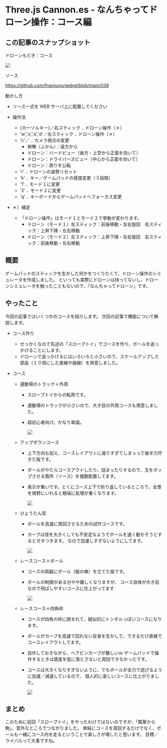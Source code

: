 # Three.js Cannon.es - なんちゃってドローン操作：コース編

## この記事のスナップショット

ドローンもどき：コース

![](https://storage.googleapis.com/zenn-user-upload/3a9500c80b5d-20250103.jpg)

ソース

https://github.com/fnamuoo/webgl/blob/main/039

動かし方

- ソース一式を WEB サーバ上に配置してください
- 操作法
  - {カーソルキー}／右スティック  .. ドローン操作（＊）
  - 'w','s','a','d'／左スティック .. ドローン操作（＊）
  - 'c'／ .. カメラ視点の変更
    - 俯瞰（ふかん）：遠方から
    - ドローン：バードビュー（後方・上空から正面を向いて）
    - ドローン：ドライバーズビュー（中心から正面を向いて）
    - ドローン：周りを公転
  - 'r' .. ドローンの姿勢リセット
  - 'k' .. キー／ゲームパッドの感度変更（３段階）
  - '1' .. モード１に変更
  - '2' .. モード２に変更
  - 'q' .. キーボードからゲームパッドへフォーカス変更

- ＊）補足
  -  「ドローン操作」はモード１とモード２で挙動が変わります。
      - ドローン（モード１）左スティック：前後移動・左右旋回　右スティック：上昇下降・左右移動
     - ドローン（モード２）左スティック：上昇下降・左右旋回　右スティック：前後移動・左右移動


## 概要

ゲームパッドのスティックを生かした何かをつくりたくて、ドローン操作のシミュレータを作成しました。
といっても実際にドローンは持ってないし、ドローンシミュレータを触ったこともないので、「なんちゃってドローン」です。

## やったこと

今回の記事ではいくつかのコースを紹介します。
次回の記事で機能について解説します。

- コース作り
  - せっかくなので先述の「スロープトイ」でコースを作り、ボールを追っかけることにします。
  - ドローンで追っかけるにはいろいろと小さいので、スケールアップした部品（１０倍にした直線や曲線）を用意しました。

- コース
  - 運動場のトラック＋外周
    - スロープトイからの転用です。
    - 運動場のトラックが小さいので、大き目の外周コースも用意しました。
    - 超初心者向け。かなり単調。

      ![](https://storage.googleapis.com/zenn-user-upload/0995a25ae470-20250103.jpg)

  - アップダウンコース
    - 上下方向も加え、コースレイアウトに凝りすぎてしまっって後半力尽きた版です。
    - ボールがやたらコースアウトしたり、詰まったりするので、玉をポップさせる箇所（ソース）を複数配置してます。
    - 表示が重いです。とくにコース上下で折り返しているところで、全景を視野にいれると極端に処理が重くなります。

      ![](https://storage.googleapis.com/zenn-user-upload/9fa53644e313-20250103.jpg)

  - ひょうたん型
    - ボールを高速に周回させるための試作コースです。
    - カーブは径を大きくしても不安定なようでボールを速く動かそうとするとガタつきます。
      なので加速しすぎないようにしてます。

      ![](https://storage.googleapis.com/zenn-user-upload/449005a16ab0-20250103.jpg)

  - レースコース＋ポール
    - コースの両脇にポール（縦の棒）を立てた版です。
    - ポールの制限がある分やや難しくなりますが、
      コース自体が大き目なので飛ばしやすいコースに仕上がってます

      ![](https://storage.googleapis.com/zenn-user-upload/022b7857065a-20250103.jpg)

  - レースコース＋四角枠
    - コースが四角の枠に囲まれて、疑似的にトンネルっぽいコースになります。
    - ボールがカーブを高速で回れない反省を生かして、できるだけ直線でコースレイアウトしてます。
    - 自作しておきながら、ヘアピンカーブが難しいｗ
      ゲームパッドで操作するときは感度を低に落とさないと周回できなかったです。
    - コースは大きくなりすぎないように、でもボールが全力で逃げるように加速／減速しているので、
      個人的に楽しいコースに仕上がりました。

      ![](https://storage.googleapis.com/zenn-user-upload/471cddca0125-20250103.jpg)

## まとめ

このために前回「スロープトイ」をやったわけではないのですが、「瓢箪から駒」、意外なところでつながりました。
単純にコースを周回するだけでなく、ボールも一緒にコース内を走るということで楽しさが増したと思います。
目標／ライバルって大事ですね。


